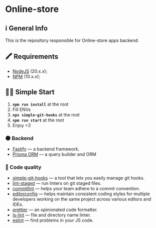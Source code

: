 # Online-store

## ℹ️ General Info

This is the repository responsible for Online-store apps backend.

## 🖍 Requirements

- [NodeJS](https://nodejs.org/en/) (20.x.x);
- [NPM](https://www.npmjs.com/) (10.x.x);

## 🏃‍♂️ Simple Start

1. **`npm run install`** at the root
2. Fill ENVs
3. **`npx simple-git-hooks`** at the root
4. **`npm run start`** at the root
5. Enjoy <3

### 🌑 Backend

- [Fastify](https://www.fastify.io/) — a backend framework.
- [Prisma ORM](https://www.prisma.io/) — a query builder and ORM

### 🥊 Code quality

- [simple-git-hooks](https://www.npmjs.com/package/simple-git-hooks) — a tool that lets you easily manage git hooks.
- [lint-staged](https://www.npmjs.com/package/lint-staged) — run linters on git staged files.
- [commitlint](https://commitlint.js.org/) — helps your team adhere to a commit convention.
- [editorconfig](https://editorconfig.org/) — helps maintain consistent coding styles for multiple developers working on the same project across various editors and IDEs.
- [prettier](https://prettier.io/) — an opinionated code formatter.
- [ls-lint](https://ls-lint.org/) — file and directory name linter.
- [eslint](https://eslint.org/) — find problems in your JS code.
